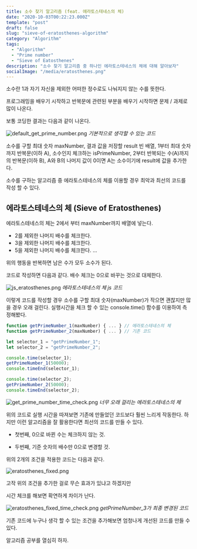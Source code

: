 ```yaml
---
title: 소수 찾기 알고리즘 (feat. 에라토스테네스의 체)
date: "2020-10-03T00:22:23.000Z"
template: "post"
draft: false
slug: "sieve-of-eratosthenes-algorithm"
category: "Algorithm"
tags:
  - "Algorithm"
  - "Prime number"
  - "Sieve of Eatosthenes"
description: "소수 찾기 알고리즘 중 하나인 에라토스테네스의 체에 대해 알아보자"
socialImage: "/media/eratosthenes.png"
---
```


소수란 1과 자기 자신을 제외한 어떠한 정수로도 나눠지지 않는 수를 뜻한다.

프로그래밍을 배우기 시작하고 반복문에 관련된 부분을 배우기 시작하면 문제 / 과제로 많이 나온다.

보통 코딩한 결과는 다음과 같이 나온다.

![default_get_prime_number.png](/media/default_get_prime_number.png) *기본적으로 생각할 수 있는 코드*

소수를 구할 최대 숫자 maxNumber, 결과 값을 저장할 result 빈 배열, 1부터 최대 숫자까지 반복문(이하 A), 소수인지 체크하는 isPrimeNumber, 2부터 반복되는 수(A)까지의 반복문(이하 B), A와 B의 나머지 값이 0이면 A는 소수이기에 result에 값을 추가한다.

소수를 구하는 알고리즘 중 에라토스테네스의 체를 이용할 경우 최악과 최선의 코드를 작성 할 수 있다.

## 에라토스테네스의 체 (Sieve of Eratosthenes)

에라토스테네스의 체는 2에서 부터 maxNumber까지 배열에 넣는다.

- 2를 제외한 나머지 배수를 체크한다.
- 3을 제외한 나머지 배수를 체크한다.
- 5을 제외한 나머지 배수를 체크한다.
...

위의 행동을 반복하면 남은 수가 모두 소수가 된다.

코드로 작성하면 다음과 같다. 배수 체크는 0으로 바꾸는 것으로 대체한다.

![js_eratosthenes.png](/media/js_eratosthenes.png) *에라토스테네스의 체 js 코드*

이렇게 코드를 작성할 경우 소수를 구할 최대 숫자(maxNumber)가 작으면 괜찮지만 많을 경우 오래 걸린다. 실행시간을 체크 할 수 있는 console.time() 함수를 이용하여 측정해봤다.

``` javascript
function getPrimeNumber_1(maxNumber) { ... } // 에라토스테네스의 체
function getPrimeNumber_2(maxNumber) { ... } // 기존 코드

let selector_1 = "getPrimeNumber_1";
let selector_2 = "getPrimeNumber_2";

console.time(selector_1);
getPrimeNumber_1(50000);
console.timeEnd(selector_1);

console.time(selector_2);
getPrimeNumber_2(50000);
console.timeEnd(selector_2);
```
![get_prime_number_time_check.png](/media/get_prime_number_time_check.png) *너무 오래 걸리는 에라토스테네스의 체*

위의 코드로 실행 시간을 따져보면 기존에 만들었던 코드보다 훨씬 느리게 작동한다.  하지만 이런 알고리즘을 잘 활용한다면 최선의 코드를 만들 수 있다.

- 첫번째, 0으로 바뀐 수는 체크하지 않는 것.

- 두번째, 기준 숫자의 배수만 0으로 변경할 것.

위의 2개의 조건을 적용한 코드는 다음과 같다.

![eratosthenes_fixed.png](/media/eratosthenes_fixed.png)

고작 위의 조건을 추가한 걸로 무슨 효과가 있냐고 하겠지만

시간 체크를 해보면 확연하게 차이가 난다.

![eratosthenes_fixed_time_check.png](/media/eratosthenes_fixed_time_check.png) *getPrimeNumber_3가 최종 변경된 코드*

기존 코드에 누구나 생각 할 수 있는 조건을 추가해보면 엄청나게 개선된 코드를 만들 수 있다.

알고리즘 공부를 열심히 하자.